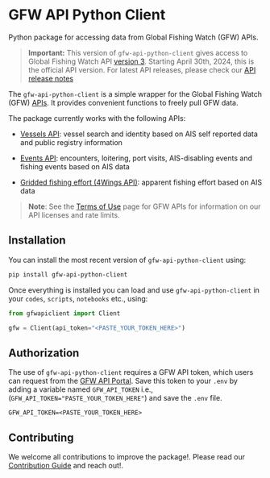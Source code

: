 # GFW API Python Client
Python package for accessing data from Global Fishing Watch (GFW) APIs.


> **Important:**
This version of `gfw-api-python-client` gives access to Global Fishing Watch API [version 3](https://globalfishingwatch.org/our-apis/documentation#version-3-api). Starting April 30th, 2024, this is the official API version. For latest API releases, please check our [API release notes](https://globalfishingwatch.org/our-apis/documentation#api-release-notes)


The `gfw-api-python-client` is a simple wrapper for the Global Fishing Watch (GFW) [APIs](https://globalfishingwatch.org/our-apis/documentation#introduction). It provides convenient functions to freely pull GFW data.

The package currently works with the following APIs:

- [Vessels API](https://globalfishingwatch.org/our-apis/documentation#vessels-api): vessel search and identity based on AIS self reported data and public registry information

- [Events API](https://globalfishingwatch.org/our-apis/documentation#events-api): encounters, loitering, port visits, AIS-disabling events and fishing events based on AIS data

- [Gridded fishing effort (4Wings API)](https://globalfishingwatch.org/our-apis/documentation#map-visualization-4wings-api): apparent fishing effort based on AIS data

> **Note**: See the [Terms of Use](https://globalfishingwatch.org/our-apis/documentation#reference-data) page for GFW APIs for information on our API licenses and rate limits.

## Installation

You can install the most recent version of `gfw-api-python-client` using:

```sh
pip install gfw-api-python-client
```

Once everything is installed you can load and use `gfw-api-python-client` in your `codes`, `scripts`, `notebooks` etc., using:

```python
from gfwapiclient import Client

gfw = Client(api_token="<PASTE_YOUR_TOKEN_HERE>")
```

## Authorization

The use of `gfw-api-python-client` requires a GFW API token, which users can request from the [GFW API Portal](https://globalfishingwatch.org/our-apis/tokens). Save this token to your `.env` by adding a variable named `GFW_API_TOKEN` i.e., (`GFW_API_TOKEN="PASTE_YOUR_TOKEN_HERE"`) and save the `.env` file.

```.env
GFW_API_TOKEN=<PASTE_YOUR_TOKEN_HERE>
```

## Contributing

We welcome all contributions to improve the package!. Please read our [Contribution Guide](https://github.com/GlobalFishingWatch/gfw-api-python-client/blob/main/Contributing.md) and reach out!.
